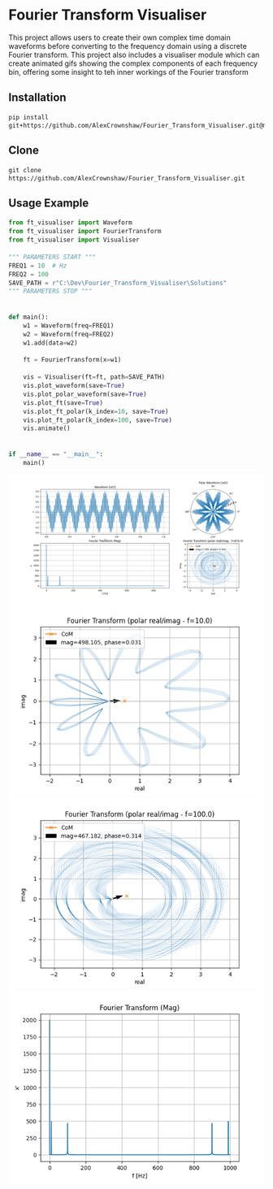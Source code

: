 # Fourier Transform Visualiser
This project allows users to create their own complex time domain waveforms before converting to the frequency domain
using a discrete Fourier transform. This project also includes a visualiser module which can create animated gifs showing
the complex components of each frequency bin, offering some insight to teh inner workings of the Fourier transform

## Installation
```commandline
pip install git+https://github.com/AlexCrownshaw/Fourier_Transform_Visualiser.git@master
```

## Clone
```commandline
git clone https://github.com/AlexCrownshaw/Fourier_Transform_Visualiser.git
```

## Usage Example
```python
from ft_visualiser import Waveform
from ft_visualiser import FourierTransform
from ft_visualiser import Visualiser

""" PARAMETERS START """
FREQ1 = 10  # Hz
FREQ2 = 100
SAVE_PATH = r"C:\Dev\Fourier_Transform_Visualiser\Solutions"
""" PARAMETERS STOP """


def main():
    w1 = Waveform(freq=FREQ1)
    w2 = Waveform(freq=FREQ2)
    w1.add(data=w2)

    ft = FourierTransform(x=w1)

    vis = Visualiser(ft=ft, path=SAVE_PATH)
    vis.plot_waveform(save=True)
    vis.plot_polar_waveform(save=True)
    vis.plot_ft(save=True)
    vis.plot_ft_polar(k_index=10, save=True)
    vis.plot_ft_polar(k_index=100, save=True)
    vis.animate()


if __name__ == "__main__":
    main()

```

![alt text](https://github.com/AlexCrownshaw/Fourier_Transform_Visualiser/blob/master/Solutions/Animation_Still.png "Animation_Still")
![alt text](https://github.com/AlexCrownshaw/Fourier_Transform_Visualiser/blob/master/Solutions/FT_polar_28-10-23_12-18-21.png "FT_Polar")
![alt text](https://github.com/AlexCrownshaw/Fourier_Transform_Visualiser/blob/master/Solutions/FT_polar_28-10-23_12-18-26.png "FT_Polar")
![alt text](https://github.com/AlexCrownshaw/Fourier_Transform_Visualiser/blob/master/Solutions/FT_28-10-23_12-18-15.png "FT")
